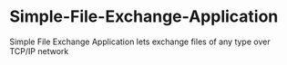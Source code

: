 # Simple-File-Exchange-Application
Simple File Exchange Application lets exchange files of any type over TCP/IP network
